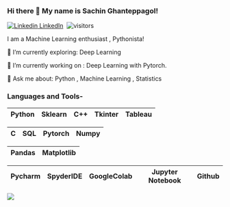 ### Hi there 👋 My name is Sachin Ghanteppagol! 

[![Linkedin](https://i.stack.imgur.com/gVE0j.png) LinkedIn](https://www.linkedin.com/in/sachin-ghanteppagol-85729b142/)&nbsp;     ![visitors](https://visitor-badge.glitch.me/badge?page_id=Sachin-Ghanteppagol.id)

I am a Machine Learning enthusiast , Pythonista!
 

🌱 I’m currently exploring: Deep Learning

🔭 I’m currently working on : Deep Learning with Pytorch.

💬 Ask me about: Python , Machine Learning , Statistics


### Languages and Tools-


| Python | Sklearn | C++ | Tkinter | Tableau |
| :---: | :---: | :---: | :---: | :---: |


| C | SQL | Pytorch | Numpy |
| :---: | :---: | :---: | :---: |

| Pandas | Matplotlib |
| :---: | :---: |

| Pycharm | SpyderIDE | GoogleColab | Jupyter Notebook | Github |
| :---: | :---: | :---: | :---: | :---: |

![](https://github-readme-stats.vercel.app/api?username=Sachin-Ghanteppagol&show_icons=true&line_height=30)
